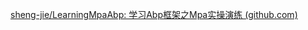[sheng-jie/LearningMpaAbp: 学习Abp框架之Mpa实操演练 (github.com)](https://github.com/sheng-jie/LearningMpaAbp)

